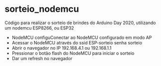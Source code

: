 # sorteio_nodemcu
Código para realizar o sorteio de brindes do Arduino Day 2020, utilizando um nodemcu ESP8266, ou ESP32

* NodeMCU configuConectar ao NodeMCU configurado em modo AP
* Acessar o NodeMCU através do ssid ESP-sorteio senha sorteio
* Abrir o navegador no IP 192.168.4.1 ou 192.168.1.1
* Pressionar o botão flash do NodeMCU para iniciar o sorteio
* Dar um refresh no navegador
